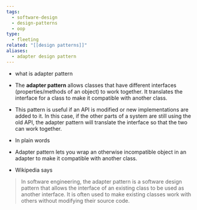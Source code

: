 ```yaml
---
tags:
  - software-design
  - design-patterns
  - oop
type:
  - fleeting
related: "[[design patterns]]"
aliases:
  - adapter design pattern
---
```

- what is adapter pattern

- The **adapter pattern** allows classes that have different interfaces (properties/methods of an object) to work together. It translates the interface for a class to make it compatible with another class.
- This pattern is useful if an API is modified or new implementations are added to it. In this case, if the other parts of a system are still using the old API, the adapter pattern will translate the interface so that the two can work together.
- In plain words

- Adapter pattern lets you wrap an otherwise incompatible object in an adapter to make it compatible with another class.

- Wikipedia says
>In software engineering, the adapter pattern is a software design pattern that allows the interface of an existing class to be used as another interface. It is often used to make existing classes work with others without modifying their source code.


